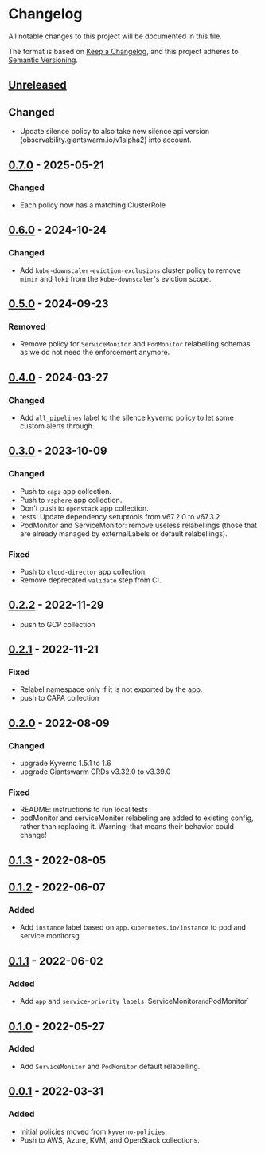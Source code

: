 # Changelog

All notable changes to this project will be documented in this file.

The format is based on [Keep a Changelog](https://keepachangelog.com/en/1.0.0/),
and this project adheres to [Semantic Versioning](https://semver.org/spec/v2.0.0.html).

## [Unreleased]

## Changed

- Update silence policy to also take new silence api version (observability.giantswarm.io/v1alpha2) into account.

## [0.7.0] - 2025-05-21

### Changed

- Each policy now has a matching ClusterRole

## [0.6.0] - 2024-10-24

### Changed

- Add `kube-downscaler-eviction-exclusions` cluster policy to remove `mimir` and `loki` from the `kube-downscaler`'s eviction scope.

## [0.5.0] - 2024-09-23

### Removed

- Remove policy for `ServiceMonitor` and `PodMonitor` relabelling schemas as we do not need the enforcement anymore.

## [0.4.0] - 2024-03-27

### Changed

- Add `all_pipelines` label to the silence kyverno policy to let some custom alerts through.

## [0.3.0] - 2023-10-09

### Changed

- Push to `capz` app collection.
- Push to `vsphere` app collection.
- Don't push to `openstack` app collection.
- tests: Update dependency setuptools from v67.2.0 to v67.3.2
- PodMonitor and ServiceMonitor: remove useless relabellings (those that are already managed by externalLabels or default relabellings).

### Fixed

- Push to `cloud-director` app collection.
- Remove deprecated `validate` step from CI.

## [0.2.2] - 2022-11-29

- push to GCP collection

## [0.2.1] - 2022-11-21

### Fixed

- Relabel namespace only if it is not exported by the app.
- push to CAPA collection

## [0.2.0] - 2022-08-09

### Changed

- upgrade Kyverno 1.5.1 to 1.6
- upgrade Giantswarm CRDs v3.32.0 to v3.39.0

### Fixed

- README: instructions to run local tests
- podMonitor and serviceMoniter relabeling are added to existing config, rather than replacing it. Warning: that means their behavior could change!

## [0.1.3] - 2022-08-05

## [0.1.2] - 2022-06-07

### Added

- Add `instance` label based on `app.kubernetes.io/instance` to pod and service monitorsg

## [0.1.1] - 2022-06-02

### Added

- Add `app` and `service-priority labels `ServiceMonitor` and `PodMonitor`

## [0.1.0] - 2022-05-27

### Added

- Add `ServiceMonitor` and `PodMonitor` default relabelling.

## [0.0.1] - 2022-03-31

### Added

- Initial policies moved from [`kyverno-policies`](https://github.com/giantswarm/kyverno-policies).
- Push to AWS, Azure, KVM, and OpenStack collections.

[Unreleased]: https://github.com/giantswarm/kyverno-policies-observability/compare/v0.7.0...HEAD
[0.7.0]: https://github.com/giantswarm/kyverno-policies-observability/compare/v0.6.0...v0.7.0
[0.6.0]: https://github.com/giantswarm/kyverno-policies-observability/compare/v0.5.0...v0.6.0
[0.5.0]: https://github.com/giantswarm/kyverno-policies-observability/compare/v0.4.0...v0.5.0
[0.4.0]: https://github.com/giantswarm/kyverno-policies-observability/compare/v0.3.0...v0.4.0
[0.3.0]: https://github.com/giantswarm/kyverno-policies-observability/compare/v0.2.2...v0.3.0
[0.2.2]: https://github.com/giantswarm/kyverno-policies-observability/compare/v0.2.1...v0.2.2
[0.2.1]: https://github.com/giantswarm/kyverno-policies-observability/compare/v0.2.0...v0.2.1
[0.2.0]: https://github.com/giantswarm/kyverno-policies-observability/compare/v0.1.3...v0.2.0
[0.1.3]: https://github.com/giantswarm/kyverno-policies-observability/compare/v0.1.2...v0.1.3
[0.1.2]: https://github.com/giantswarm/kyverno-policies-observability/compare/v0.1.1...v0.1.2
[0.1.1]: https://github.com/giantswarm/kyverno-policies-observability/compare/v0.1.0...v0.1.1
[0.1.0]: https://github.com/giantswarm/kyverno-policies-observability/compare/v0.0.1...v0.1.0
[0.0.1]: https://github.com/giantswarm/kyverno-policies-observability/releases/tag/v0.0.1
